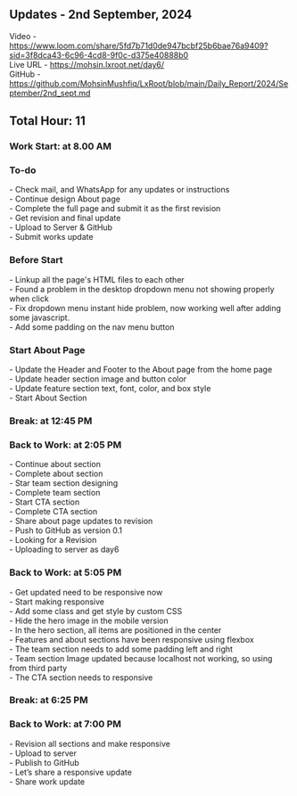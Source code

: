 <h2>Updates - 2nd September, 2024</h2>

Video - https://www.loom.com/share/5fd7b71d0de947bcbf25b6bae76a9409?sid=3f8dca43-6c96-4cd8-9f0c-d375e40888b0 </br>
Live URL - https://mohsin.lxroot.net/day6/ </br>
GitHub - https://github.com/MohsinMushfiq/LxRoot/blob/main/Daily_Report/2024/September/2nd_sept.md

<h2>Total Hour: 11</h2>
<h3>Work Start: at 8.00 AM</h3>

<h3>To-do</h3>
- Check mail, and WhatsApp for any updates or instructions </br>
- Continue design About page </br>
- Complete the full page and submit it as the first revision </br>
- Get revision and final update </br>
- Upload to Server & GitHub </br>
- Submit works update

<h3>Before Start</h3>
- Linkup all the page's HTML files to each other </br>
- Found a problem in the desktop dropdown menu not showing properly when click </br>
- Fix dropdown menu instant hide problem, now working well after adding some javascript. </br>
- Add some padding on the nav menu button

<h3>Start About Page</h3>
- Update the Header and Footer to the About page from the home page </br>
- Update header section image and button color </br>
- Update feature section text, font, color, and box style </br>
- Start About Section

<h3>Break: at 12:45 PM</h3>

<h3>Back to Work: at 2:05 PM</h3>
- Continue about section </br>
- Complete about section </br>
- Star team section designing </br>
- Complete team section </br>
- Start CTA section </br>
- Complete CTA section </br>
- Share about page updates to revision </br>
- Push to GitHub as version 0.1 </br>
- Looking for a Revision </br>
- Uploading to server as day6

<h3>Back to Work: at 5:05 PM</h3>
- Get updated need to be responsive now </br>
- Start making responsive </br>
- Add some class and get style by custom CSS </br>
- Hide the hero image in the mobile version </br>
- In the hero section, all items are positioned in the center </br>
- Features and about sections have been responsive using flexbox </br>
- The team section needs to add some padding left and right </br>
- Team section Image updated because localhost not working, so using from third party </br>
- The CTA section needs to responsive


<h3>Break: at 6:25 PM</h3>

<h3>Back to Work: at 7:00 PM</h3>
- Revision all sections and make responsive </br>
- Upload to server </br>
- Publish to GitHub </br>
- Let’s share a responsive update </br>
- Share work update
